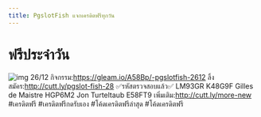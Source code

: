 ```yaml
---
title: PgslotFish แจกเครดิตฟรีทุกวัน
---
```

# ฟรีประจำวัน  
![img](https://user-assets.out.sh/user-assets/2038588/AI1PxRvQZkciTBKI/2565-12-05-14.48.54.jpg)
26/12
กิจกรรม:https://gleam.io/A58Bp/-pgslotfish-2612
ลิ้งสมัคร:http://cutt.ly/pgslot-fish-28
✅รหัสตรวจสอบแล้ว✅
LM93GR
K48G9F
Gilles de Maistre
HGP6M2
Jon Turteltaub
E58FT9
เพิ่มเติม:http://cutt.ly/more-new
#เครดิตฟรี #เครดิตฟรีกดรับเอง #โค้ดเครดิตฟรีล่าสุด #โค้ดเครดิตฟรี